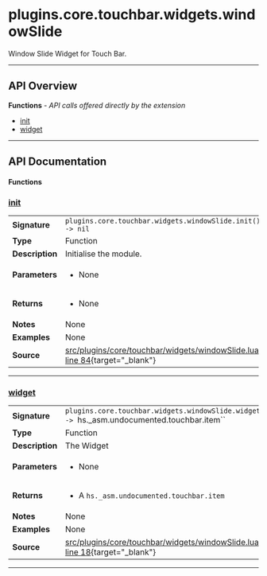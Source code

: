 # plugins.core.touchbar.widgets.windowSlide

Window Slide Widget for Touch Bar.

---

## API Overview
**Functions** - _API calls offered directly by the extension_
 * [init](#init)
 * [widget](#widget)


---

## API Documentation

#### Functions


### [init](#init)

|                                             |                                                                                     |
| --------------------------------------------|-------------------------------------------------------------------------------------|
| **Signature**                               | `plugins.core.touchbar.widgets.windowSlide.init() -> nil`                                                                    |
| **Type**                                    | Function                                                                     |
| **Description**                             | Initialise the module.                                                                     |
| **Parameters**                              | <ul><li>None</li></ul> |
| **Returns**                                 | <ul><li>None</li></ul>          |
| **Notes**                                   | None |
| **Examples**                                | None |
| **Source**                                  | [src/plugins/core/touchbar/widgets/windowSlide.lua line 84](https://github.com/CommandPost/CommandPost/blob/develop/src/plugins/core/touchbar/widgets/windowSlide.lua#L84){target="_blank"} |

---


### [widget](#widget)

|                                             |                                                                                     |
| --------------------------------------------|-------------------------------------------------------------------------------------|
| **Signature**                               | `plugins.core.touchbar.widgets.windowSlide.widget() -> `hs._asm.undocumented.touchbar.item``                                                                    |
| **Type**                                    | Function                                                                     |
| **Description**                             | The Widget                                                                     |
| **Parameters**                              | <ul><li>None</li></ul> |
| **Returns**                                 | <ul><li>A `hs._asm.undocumented.touchbar.item`</li></ul>          |
| **Notes**                                   | None |
| **Examples**                                | None |
| **Source**                                  | [src/plugins/core/touchbar/widgets/windowSlide.lua line 18](https://github.com/CommandPost/CommandPost/blob/develop/src/plugins/core/touchbar/widgets/windowSlide.lua#L18){target="_blank"} |

---

